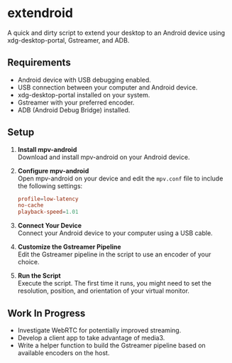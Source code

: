 # extendroid

A quick and dirty script to extend your desktop to an Android device using xdg-desktop-portal, Gstreamer, and ADB.


## Requirements

- Android device with USB debugging enabled.
- USB connection between your computer and Android device.
- xdg-desktop-portal installed on your system.
- Gstreamer with your preferred encoder.
- ADB (Android Debug Bridge) installed.

## Setup

1. **Install mpv-android**  
   Download and install mpv-android on your Android device.

2. **Configure mpv-android**  
   Open mpv-android on your device and edit the `mpv.conf` file to include the following settings:

   ```conf
   profile=low-latency
   no-cache
   playback-speed=1.01
   ```

3. **Connect Your Device**  
   Connect your Android device to your computer using a USB cable.

4. **Customize the Gstreamer Pipeline**  
   Edit the Gstreamer pipeline in the script to use an encoder of your choice.

5. **Run the Script**  
   Execute the script. The first time it runs, you might need to set the resolution, position, and orientation of your virtual monitor.



## Work In Progress

- Investigate WebRTC for potentially improved streaming.
- Develop a client app to take advantage of media3.
- Write a helper function to build the Gstreamer pipeline based on available encoders on the host.

